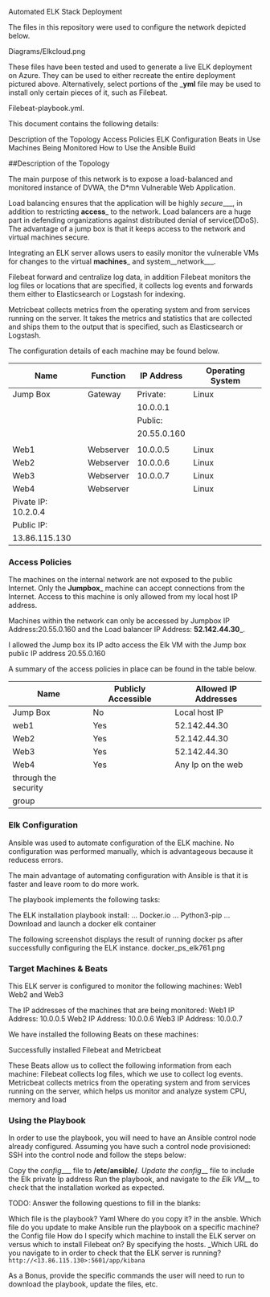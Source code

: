 Automated ELK Stack Deployment

The files in this repository were used to configure the network depicted below.

Diagrams/Elkcloud.png

These files have been tested and used to generate a live ELK deployment on Azure. They can be used to either recreate the entire deployment pictured above. Alternatively, select portions of the ___yml__ file may be used to install only certain pieces of it, such as Filebeat.

Filebeat-playbook.yml.

This document contains the following details:

Description of the Topology
Access Policies
ELK Configuration
Beats in Use
Machines Being Monitored
How to Use the Ansible Build

##Description of the Topology

The main purpose of this network is to expose a load-balanced and monitored instance of DVWA, the D*mn Vulnerable Web Application.

Load balancing ensures that the application will be highly _secure____, in addition to restricting __access___ to the network.
Load balancers are a huge part in defending organizations against distributed denial of service(DDoS). The advantage of a jump box is that it keeps access to the network and virtual machines secure.

Integrating an ELK server allows users to easily monitor the vulnerable VMs for changes to the virtual __machines___ and system__network___.

Filebeat forward and centralize log data, in addition Filebeat monitors the log files or locations that are specified, it collects log events and forwards them either to Elasticsearch or Logstash for indexing.

Metricbeat collects metrics from the operating system and from services running on the server. It takes the metrics and statistics that are collected and ships them to the output that is specified, such as Elasticsearch or Logstash.

The configuration details of each machine may be found below.

| Name     | Function | IP Address | Operating System |
|----------|----------|------------|------------------|
| Jump Box | Gateway  | Private:   | Linux            |
|          |          |  10.0.0.1  |                  |
|          |          |  Public:   |                  |
|          |          | 20.55.0.160|                  |
|          |          |            |                  |
|Web1      | Webserver| 10.0.0.5   | Linux            |
| Web2     | Webserver| 10.0.0.6   | Linux            |
| Web3     | Webserver| 10.0.0.7   | Linux            |
| Web4     | Webserver|            | Linux           |
| Pivate IP:           10.2.0.4 
|                       Public IP:                    |
|                      13.86.115.130                  |


### Access Policies
The machines on the internal network are not exposed to the public Internet.
Only the __Jumpbox___ machine can accept connections from the Internet. Access to this machine is only allowed from my local host IP address.


Machines within the network can only be accessed by Jumpbox IP Address:20.55.0.160 and the Load balancer IP Address: __52.142.44.30___.

I allowed the Jump box its IP adto access the Elk VM with the Jump box public IP address 20.55.0.160

A summary of the access policies in place can be found in the table below.

| Name     | Publicly Accessible | Allowed IP Addresses |
|----------|---------------------|----------------------|
| Jump Box | No                  | Local host IP        |
| web1     | Yes                 | 52.142.44.30         |
| Web2     | Yes                 | 52.142.44.30         |
| Web3     | Yes                 | 52.142.44.30         |
| Web4     | Yes                 | Any Ip on the web    |
|                                 through the security  |
|                                 group                 |

### Elk Configuration
Ansible was used to automate configuration of the ELK machine. No configuration was performed manually, which is advantageous because it reducess errors.

The main advantage of automating configuration with Ansible is that it is faster and leave room to do more work.

The playbook implements the following tasks:

The ELK installation playbook install: 
... Docker.io
... Python3-pip
... Download and launch a docker elk container

The following screenshot displays the result of running docker ps after successfully configuring the ELK instance.
docker_ps_elk761.png

### Target Machines & Beats
This ELK server is configured to monitor the following machines: Web1 Web2 and Web3

The IP addresses of the machines that are being monitored: 
Web1 IP Address: 10.0.0.5 
Web2 IP Address: 10.0.0.6 
Web3 IP Address: 10.0.0.7

We have installed the following Beats on these machines:

Successfully installed Filebeat and Metricbeat

These Beats allow us to collect the following information from each machine:
Filebeat collects log files, which we use to collect log events.
Metricbeat collects metrics from the operating system and from services running on the server, which helps us monitor and analyze system CPU, memory and load

### Using the Playbook
In order to use the playbook, you will need to have an Ansible control node already configured. Assuming you have such a control node provisioned:
SSH into the control node and follow the steps below:

Copy the _config____ file to __/etc/ansible/___.
Update the _config____ file to include the Elk private Ip address
Run the playbook, and navigate to _the Elk VM___ to check that the installation worked as expected.

TODO: Answer the following questions to fill in the blanks:

Which file is the playbook? Yaml Where do you copy it? in the ansble.
Which file do you update to make Ansible run the playbook on a specific machine? the Config file How do I specify which machine to install the ELK server on versus which to install Filebeat on? By specifying the hosts.
_Which URL do you navigate to in order to check that the ELK server is running? `http://<13.86.115.130>:5601/app/kibana`

As a Bonus, provide the specific commands the user will need to run to download the playbook, update the files, etc.
